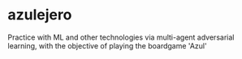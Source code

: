 # azulejero
Practice with ML and other technologies via multi-agent adversarial learning, with the objective of playing the boardgame 'Azul'
